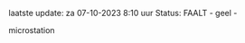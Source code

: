 laatste update: 
za 07-10-2023  8:10   uur 
Status: FAALT - geel - 
<div class="service Y">microstation</div>